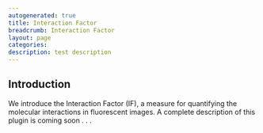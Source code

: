 ```yaml
---
autogenerated: true
title: Interaction Factor
breadcrumb: Interaction Factor
layout: page
categories: 
description: test description
---
```


Introduction
------------

We introduce the Interaction Factor (IF), a measure for quantifying the molecular interactions in fluorescent images. A complete description of this plugin is coming soon . . .
